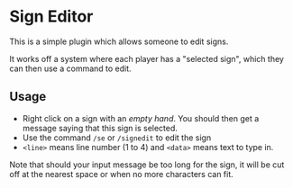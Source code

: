 # Sign Editor

This is a simple plugin which allows someone to edit signs.

It works off a system where each player has a "selected sign", which they can then use a command to edit.

## Usage

* Right click on a sign with an *empty hand*. You should then get a message saying that this sign is selected.
* Use the command `/se` or `/signedit` to edit the sign
* `<line>` means line number (1 to 4) and `<data>` means text to type in.

Note that should your input message be too long for the sign, it will be cut off at the nearest space or when no more characters can fit.